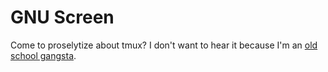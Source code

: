 GNU Screen
===

Come to proselytize about tmux? I don't want to hear it because I'm an [old school gangsta](http://fc05.deviantart.net/fs71/f/2010/033/0/7/Old_School_Gangster_by_LeFinAbsolueDuMonde.jpg).
